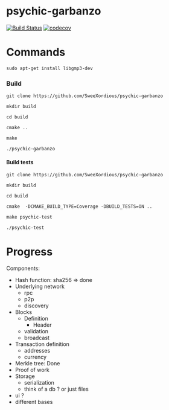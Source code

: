 # psychic-garbanzo
[![Build Status](https://travis-ci.com/SweeXordious/psychic-garbanzo.svg?token=z2HQYuqNJFYxRTjxCmyT&branch=master)](https://travis-ci.com/SweeXordious/psychic-garbanzo) [![codecov](https://codecov.io/gh/SweeXordious/psychic-garbanzo/branch/master/graph/badge.svg?token=9ydUg96zDn)](https://codecov.io/gh/SweeXordious/psychic-garbanzo)


# Commands

`sudo apt-get install libgmp3-dev`

### Build 
`git clone https://github.com/SweeXordious/psychic-garbanzo`

`mkdir build`

`cd build`

`cmake ..`

`make`

`./psychic-garbanzo`

#### Build tests
`git clone https://github.com/SweeXordious/psychic-garbanzo`

`mkdir build`

`cd build`

`cmake  -DCMAKE_BUILD_TYPE=Coverage -DBUILD_TESTS=ON ..`

`make psychic-test`

`./psychic-test`

# Progress

Components:
- Hash function: sha256 => done
- Underlying network
    - rpc
    - p2p
    - discovery
- Blocks
    - Definition
        - Header
    - validation
    - broadcast
- Transaction definition
    - addresses
    - currency
- Merkle tree: Done
- Proof of work
- Storage
    - serialization
    - think of a db ? or just files
- ui ?
- different bases

